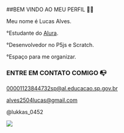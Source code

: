 ##BEM VINDO AO MEU PERFIL 💙💫

Meu nome é Lucas Alves.

°Estudante do [Alura](https://wwww.alura.com.br).

°Desenvolvedor no P5js e Scratch.

°Espaço para me organizar.

### ENTRE EM CONTATO COMIGO 📭
00001123844732sp@al.educacao.sp.gov.br 

alves2504lucas@gmail.com

@lukkas_0452

![](https://media.tenor.com/2sSwKrg7HvoAAAAM/thanks-awesome.gif)
